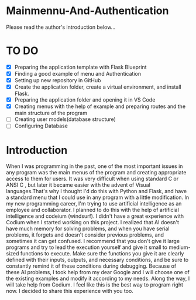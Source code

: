 # Mainmennu-And-Authentication
Please read the author's introduction below...

# TO DO
- [X] Preparing the application template with Flask Blueprint
- [X] Finding a good example of menu and Authentication
- [X] Setting up new repository in GitHub
- [X] Create the application folder, create a virtual environment, and install Flask.
- [X] Preparing the application folder and opening it in VS Code
- [X] Creating menus with the help of example and preparing routes and the main structure of the program
- [ ] Creating user models(database structure)
- [ ] Configuring Database
# Introduction
When I was programming in the past, one of the most important issues in any program was the main menus of the program and creating appropriate access to them for users. It was very difficult when using standard C or ANSI C , but later it became easier with the advent of Visual languages.That's why I thought I'd do this with Python and Flask, and have a standard menu that I could use in any program with a little modification.
In my new programming career, I'm trying to use artificial intelligence as an employee and collaborator. I planned to do this with the help of artificial intelligence and codeium (windsurf).
I didn't have a great experience with Codium when I started working on this project. I realized that AI doesn't have much memory for solving problems, and when you have serial problems, it forgets and doesn't consider previous problems, and sometimes it can get confused. I recommend that you don't give it large programs and try to lead the execution yourself and give it small to medium-sized functions to execute. Make sure the functions you give it are clearly defined with their inputs, outputs, and necessary conditions, and be sure to constantly remind it of these conditions during debugging.
Because of these AI problems, I took help from my dear Google and I will choose one of the existing examples and modify it according to my needs. Along the way, I will take help from Codium. I feel like this is the best way to program right now.
I decided to share this experience with you too.